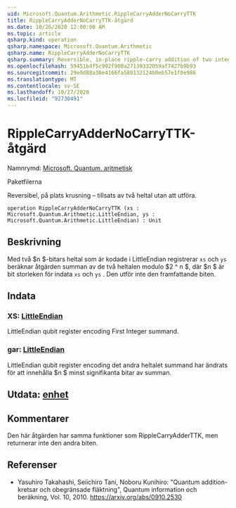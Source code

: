 ```yaml
---
uid: Microsoft.Quantum.Arithmetic.RippleCarryAdderNoCarryTTK
title: RippleCarryAdderNoCarryTTK-åtgärd
ms.date: 10/26/2020 12:00:00 AM
ms.topic: article
qsharp.kind: operation
qsharp.namespace: Microsoft.Quantum.Arithmetic
qsharp.name: RippleCarryAdderNoCarryTTK
qsharp.summary: Reversible, in-place ripple-carry addition of two integers without carry out.
ms.openlocfilehash: 59451b4f5c992f900a27139332059af7427b9b93
ms.sourcegitcommit: 29e0d88a30e4166fa580132124b0eb57e1f0e986
ms.translationtype: MT
ms.contentlocale: sv-SE
ms.lasthandoff: 10/27/2020
ms.locfileid: "92730491"
---
```

# <a name="ripplecarryaddernocarryttk-operation"></a>RippleCarryAdderNoCarryTTK-åtgärd

Namnrymd: [Microsoft. Quantum. aritmetisk](xref:Microsoft.Quantum.Arithmetic)

Paketfilerna [](https://nuget.org/packages/)


Reversibel, på plats krusning – tillsats av två heltal utan att utföra.

```qsharp
operation RippleCarryAdderNoCarryTTK (xs : Microsoft.Quantum.Arithmetic.LittleEndian, ys : Microsoft.Quantum.Arithmetic.LittleEndian) : Unit
```


## <a name="description"></a>Beskrivning

Med två $n $-bitars heltal som är kodade i LittleEndian registrerar `xs` och `ys` beräknar åtgärden summan av de två heltalen modulo $2 ^ n $, där $n $ är bit storleken för indata `xs` och `ys` . Den utför inte den framfattande biten.

## <a name="input"></a>Indata

### <a name="xs--littleendian"></a>XS: [LittleEndian](xref:Microsoft.Quantum.Arithmetic.LittleEndian)

LittleEndian qubit register encoding First Integer summand.


### <a name="ys--littleendian"></a>gar: [LittleEndian](xref:Microsoft.Quantum.Arithmetic.LittleEndian)

LittleEndian qubit register encoding det andra heltalet summand har ändrats för att innehålla $n $ minst signifikanta bitar av summan.



## <a name="output--unit"></a>Utdata: [enhet](xref:microsoft.quantum.lang-ref.unit)



## <a name="remarks"></a>Kommentarer

Den här åtgärden har samma funktioner som RippleCarryAdderTTK, men returnerar inte den andra biten.

## <a name="references"></a>Referenser

- Yasuhiro Takahashi, Seiichiro Tani, Noboru Kunihiro: "Quantum addition-kretsar och obegränsade fläktning", Quantum information och beräkning, Vol. 10, 2010.
  https://arxiv.org/abs/0910.2530